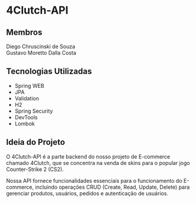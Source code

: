 # 4Clutch-API

## Membros
Diego Chruscinski de Souza  
Gustavo Moretto Dalla Costa

## Tecnologias Utilizadas
- Spring WEB
- JPA
- Validation
- H2
- Spring Security
- DevTools
- Lombok

## Ideia do Projeto
O 4Clutch-API é a parte backend do nosso projeto de E-commerce chamado 4Clutch, que se concentra na venda de skins para o popular jogo Counter-Strike 2 (CS2). 

Nossa API fornece funcionalidades essenciais para o funcionamento do E-commerce, incluindo operações CRUD (Create, Read, Update, Delete) para gerenciar produtos, usuários, pedidos e autenticação de usuários.
